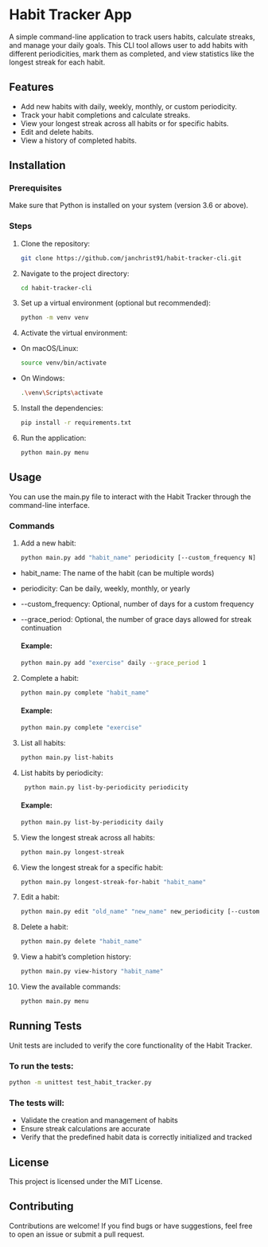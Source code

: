 # Habit Tracker App

A simple command-line application to track users habits, calculate streaks, and manage your daily goals. This CLI tool allows user to add habits with different periodicities, mark them as completed, and view statistics like the longest streak for each habit.

## Features

- Add new habits with daily, weekly, monthly, or custom periodicity.
- Track your habit completions and calculate streaks.
- View your longest streak across all habits or for specific habits.
- Edit and delete habits.
- View a history of completed habits.

## Installation

### Prerequisites

Make sure that Python is installed on your system (version 3.6 or above).

### Steps

1. Clone the repository:
   ```bash
   git clone https://github.com/janchrist91/habit-tracker-cli.git
   ```
   
2. Navigate to the project directory:
   ```bash
   cd habit-tracker-cli
   ```

3. Set up a virtual environment (optional but recommended):
   ```bash
   python -m venv venv
   ```

4. Activate the virtual environment:
* On macOS/Linux:
  ```bash
  source venv/bin/activate
  ```
* On Windows:
  ```bash
  .\venv\Scripts\activate
  ```
  
5. Install the dependencies:
   ```bash
   pip install -r requirements.txt
   ```
   
6. Run the application:
   ```bash
   python main.py menu
   ```
   
## Usage
You can use the main.py file to interact with the Habit Tracker through the command-line interface.

### Commands

1. Add a new habit:
   ```bash
   python main.py add "habit_name" periodicity [--custom_frequency N] [--grace_period N]
   ```
* habit_name: The name of the habit (can be multiple words)
* periodicity: Can be daily, weekly, monthly, or yearly
* --custom_frequency: Optional, number of days for a custom frequency
* --grace_period: Optional, the number of grace days allowed for streak continuation

    #### Example:
    ```bash 
    python main.py add "exercise" daily --grace_period 1
    ```

2. Complete a habit:
    ```bash 
   python main.py complete "habit_name" 
   ```
 
     #### Example:
    ```bash 
    python main.py complete "exercise"
   ```
   
3. List all habits:
    ```bash
    python main.py list-habits
   ```
4. List habits by periodicity:
   ```bash
    python main.py list-by-periodicity periodicity
   ```
   #### Example:
    ```bash
   python main.py list-by-periodicity daily
   ```
5. View the longest streak across all habits:
    ```bash
   python main.py longest-streak
   ```
6. View the longest streak for a specific habit:
   ```bash
   python main.py longest-streak-for-habit "habit_name"
   ```
7. Edit a habit:
   ```bash
   python main.py edit "old_name" "new_name" new_periodicity [--custom_frequency N] [--grace_period N]
   ```
8. Delete a habit:
   ```bash 
   python main.py delete "habit_name"
   ```
9. View a habit’s completion history:
    ```bash
   python main.py view-history "habit_name"
   ```
10. View the available commands:
    ```bash
    python main.py menu
    ```
    
## Running Tests
Unit tests are included to verify the core functionality of the Habit Tracker.

### To run the tests:
```bash
python -m unittest test_habit_tracker.py
```
### The tests will:
* Validate the creation and management of habits
* Ensure streak calculations are accurate
* Verify that the predefined habit data is correctly initialized and tracked

## License
This project is licensed under the MIT License.

## Contributing
Contributions are welcome! If you find bugs or have suggestions, feel free to open an issue or submit a pull request.
